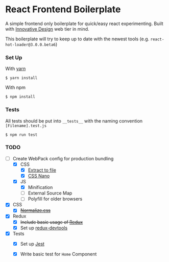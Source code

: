 React Frontend Boilerplate
==========================

A simple frontend only boilerplate for quick/easy react experimenting.
Built with [Innovative Design](http://innovativedesign.club) web tier in mind.

This boilerplate will try to keep up to date with the newest tools (e.g. `react-hot-loader@3.0.0.beta6`)

### Set Up

With [yarn](https://yarnpkg.com/en/)
```
$ yarn install
```

With npm
```
$ npm install
```

### Tests

All tests should be put into `__tests__` with the naming convention `[Filename].test.js`

```
$ npm run test
```

### TODO

- [ ] Create WebPack config for production bundling
  - [x] CSS
    - [x] [Extract to file](https://github.com/webpack-contrib/extract-text-webpack-plugin)
    - [x] [CSS Nano](http://cssnano.co/)
  - [x] JS
    - [x] Minification
    - [ ] External Source Map
    - [ ] Polyfill for older browsers
- [x] CSS
  - [x] ~~[Normalize.css](https://necolas.github.io/normalize.css/)~~
- [x] Redux
  - [x] ~~Include basic usage of [Redux](http://redux.js.org/)~~
  - [x] Set up [redux-devtools](https://github.com/gaearon/redux-devtools)
- [x] Tests
  - [x] Set up [Jest](https://facebook.github.io/jest/)
  - [x] Write basic test for `Home` Component

